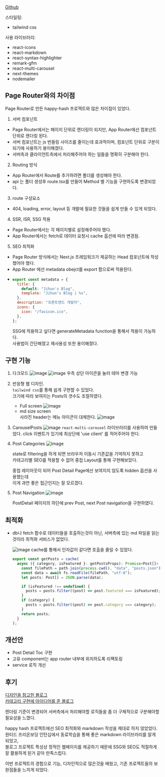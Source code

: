 [Github](https://github.com/DoDevet/my-blog)

스타일링:

- tailwind css

사용 라이브러리:

- react-icons
- react-markdown
- react-syntax-highlighter
- remark-gfm
- react-multi-carousel
- next-themes
- nodemailer

## Page Router와의 차이점

Page Router로 만든 happy-hash 프로젝트와 많은 차이점이 있었다.

1. 서버 컴포넌트

- Page Router에서는 페이지 단위로 렌더링이 되지만, App Router에선 컴포넌트 단위로 렌더링 된다.
- 서버 컴포넌트는 js 번들링 사이즈를 줄이는데 효과적이며, 컴포넌트 단위로 구분이 되기에 사용하기 용이해졌다.
- 서버측과 클라이언트측에서 처리해주어야 하는 일들을 명확히 구분해야 한다.

2. Routing 방식

- App Router에서 Route를 추가하려면 폴더를 생성해야 한다.
- api 는 폴더 생성후 route.tsx를 만들어 Method 별 기능을 구현하도록 변경되었다.

3. route 구성요소

- 404, loading, error, layout 등 개발에 필요한 것들을 쉽게 만들 수 있게 되었다.

4. SSR, ISR, SSG 적용

- Page Router에서는 각 페이지별로 설정해주어야 했다.
- App Router에서는 fetch로 데이터 요청시 cache 옵션에 따라 변경됨.

5. SEO 최적화

- Page Router 방식에서는 Next.js 프레임워크가 제공하는 Head 컴포넌트에 작성했어야 했다.
- App Router 에선 metadata obejct를 export 함으로써 적용된다.
- ```jsx
  export const metadata = {
    title: {
      default: "Jihun's Blog",
      template: "Jihun's Blog | %s",
    },
    description: "프론트엔드 개발자",
    icons: {
      icon: "/favicon.ico",
    },
  };
  ```
  SSG에 적용하고 싶다면 generateMetadata function을 통해서 적용이 가능하다.  
  사용법이 간단해졌고 재사용성 또한 용이해졌다.

## 구현 기능

1. 다크모드
   ![image](/images/blogImages/darkmode-2.png)
   ![image](/images/blogImages/darkmode-1.png)
   우측 상단 아이콘을 눌러 테마 변경 가능

2. 반응형 웹 디자인.  
   `tailwind css`를 통해 쉽게 구현할 수 있었다.  
   크기에 따라 보여지는 Posts의 갯수도 조절하였다.

   - Full screen
     ![image](/images/blogImages/responsive-web-1.png)
   - md size screen  
     사라진 header는 메뉴 아이콘이 대체한다.
     ![image](/images/blogImages/responsive-web-2.png)

3. CarouselPosts
   ![image](/images/blogImages/carousel.png)
   `react-multi-carousel` 라이브러리를 사용하여 만들었다.
   click 이벤트가 있기에 최상단에 'use client' 를 적어주어야 한다.

4. Post Categories
   ![image](/images/blogImages/categories.png)

   state로 filtering을 하게 되면 브라우저 이동시 기존값을 기억하지 못하고  
   카테고리별 SEO를 적용할 수 없어 중첩 Layout를 통해 구현해보았다.

   중첩 레이아웃이 되어 Post Detail Page에선 보여지지 않도록 hidden 옵션을 사용했는데  
   이게 과연 좋은 접근인지는 잘 모르겠다.

5. Post Navigation
   ![image](/images/blogImages/post-navi.png)

   PostDetail 페이지의 하단에 prev Post, next Post navigation을 구현하였다.

## 최적화

- db나 fetch 함수로 데이터들을 호출하는것이 아닌, 서버측에 있는 md 파일을 읽는 것이라 최적화 서비스가 없었다.

  ![image](/images/blogImages/cache.png)
  cache를 통해서 인자값이 같다면 호출을 줄일 수 있었다.

  ```jsx
  export const getPosts = cache(
    async ({ category, isFeatured }: getPostsProps): Promise<Post[]> => {
      const filePath = path.join(process.cwd(), "data", "posts.json");
      const data = await fs.readFile(filePath, "utf-8");
      let posts: Post[] = JSON.parse(data);

      if (isFeatured !== undefined) {
        posts = posts.filter((post) => post.featured === isFeatured);
      }
      if (category) {
        posts = posts.filter((post) => post.category === category);
      }
      return posts;
    }
  );
  ```

## 개선안

- Post Detail Toc 구현
- 고유 component는 app router 내부에 위치하도록 리팩토링
- service 로직 개선

## 후기

[디자인을 참고한 블로그](https://www.craftz.dog/)  
[카테고리 구현에 아이디어를 준 블로그](https://www.braydoncoyer.dev/)

렌더링 기준이 변경되어 서버측에서 처리해야할 로직들을 좀 더 구체적으로 구분해야할 필요성을 느꼈다.

happy hash 프로젝트에선 SEO 최적화와 markdown 작성을 제대로 하지 않았었다.  
원티드 프리온보딩 인턴십에서 동료학습을 통해 좋은 markdown 라이브러리를 알게 되었고,  
블로그 프로젝트 특성상 정적인 웹페이지를 제공하기 때문에 SSG와 SEO도 적절하게 잘 활용하게 된거 같아 만족스럽다.

이번 프로젝트의 경험으로 기능, 디자인적으로 많은것을 배웠고, 기존 프로젝트들의 보완점들을 느끼게 되었다.
